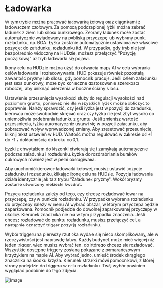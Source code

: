 # Ładowarka


W tym trybie można pracować ładowarką kołową oraz ciągnikami z ładowaczem czołowym.
Za pomocą podczepionej łyżki można zebrać ładunek z ziemi lub silosu bunkrowego.
Zebrany ładunek może zostać automatycznie wyładowany na pobliską przyczepę lub wybrany punkt rozładunku, np. BGA.
Łyżka zostanie automatycznie ustawiona we właściwe pozycje: do załadunku, rozładunku itd.
W przypadku, gdy tryb nie jest bezpośrednio widoczny na HUDzie, możesz przełączyć "Pozycję początkową" aż tryb ładowarki się pojawi.

Ikony celu na HUDzie można użyć do otwarcia mapy AI w celu wybrania celów ładowania i rozładowywania.
HUD pokazuje również pozostałą zawartość pryzmy lub silosu, gdy pomocnik pracuje.
Jeśli celem załadunku jest silos bunkrowy, może być konieczne dostosowanie szerokości roboczej, aby uniknąć uderzenia w boczne ściany silosu.

Ustawienie przesunięcia wysokości służy do regulacji wysokości nad poziomem gruntu, ponieważ nie dla wszystkich łyżek można obliczyć to poprawnie.
Należy sprawdzić, czy jeśli łyżka jest w pozycji do załadunku, kierowca może swobodnie skręcać oraz czy łyżka nie jest zbyt wysoko co uniemożliwia podebrania ładunku z gruntu.
Jeśli zmienisz wartość przesunięcia, łyżka automatycznie ustawi się w pozycji załadunku, aby zobrazować wpływ wprowadzonej zmiany.
Aby zresetować przesunięcie, kliknij tekst ustawień w HUD. Wartość można regulować w zakresie od +1 do -1 z dokładnością do kroku co 0,1.

Łyżki z chwytakiem do kiszonki otwierają się i zamykają automatycznie podczas załadunku i rozładunku.
Łyżka do rozdrabniania buraków cukrowych również jest w pełni obsługiwana.


Aby uruchomić kierowcę ładowarki kołowej, musisz ustawić pozycje załadunku i rozładunku, klikając ikonę celu na HUDzie.
Pozycja ładowania działa identycznie jak ta z trybu "Załadunek pryzmy". Wokół pryzmy zostanie utworzony niebieski kwadrat.

Pozycja rozładunku zależy od tego, czy chcesz rozładować towar na przyczepę, czy w punkcie rozładunku.
W przypadku wybrania rozładunku do przyczepy należy w menu AI wybrać obszar, w którym przyczepa będzie zaparkowana.
Pomocnik podjedzie do dowolnej zaparkowanej przyczepy w okolicy. Kierunek znacznika nie ma w tym przypadku znaczenia.
Jeśli chcesz rozładować do punktu rozładunku, musisz przełączyć cel, a następnie oznaczyć trigger pozycją rozładunku.


Wybór triggeru na pierwszy rzut oka wydaje się nieco skomplikowany, ale w rzeczywistości jest naprawdę łatwy.
Każdy budynek może mieć więcej niż jeden trigger, więc musisz wybrać ten, do którego chcesz się rozładować.
Wszystkie dostępne triggery zostaną pokazane z pomarańczowym krzyżykiem na mapie AI.
Aby wybrać jedno, umieść środek okrągłego znacznika na środku krzyża.
Kierunek strzałki mówi pomocnikowi, z której strony podejdzie do triggera w celu rozładunku.
Twój wybór powinien wyglądać podobnie do tego zdjęcia.


![Image](assets/imagesshovelloadertrigger_0_0_830_610.png)

